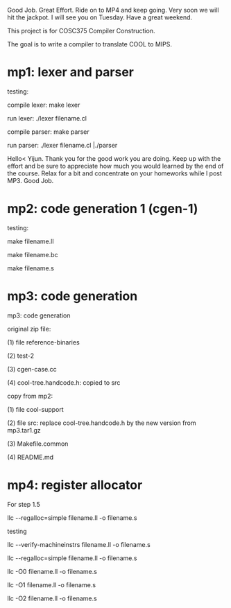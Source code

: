 Good Job. Great Effort. Ride on to MP4 and keep going. Very soon we will hit the jackpot. I will see you on Tuesday. Have a great weekend. 



This project is for COSC375 Compiler Construction.

The goal is to write a compiler to translate COOL to MIPS.


mp1: lexer and parser
=========================================================================

testing:

compile lexer: make lexer

run lexer: ./lexer filename.cl

compile parser: make parser

run parser: ./lexer filename.cl |./parser


Hello< Yijun. Thank you for the good work you are doing. Keep up with the effort and be sure to appreciate how much you would learned by the end of the course. Relax for a bit and concentrate on your homeworks while l post MP3.
Good Job.


mp2: code generation 1 (cgen-1)
=========================================================================

testing:

make filename.ll

make filename.bc

make filename.s


mp3: code generation
=========================================================================

mp3: code generation

original zip file:

(1) file reference-binaries

(2) test-2

(3) cgen-case.cc

(4) cool-tree.handcode.h: copied to src


copy from mp2:

(1) file cool-support

(2) file src: replace cool-tree.handcode.h by the new version from mp3.tar1.gz

(3) Makefile.common

(4) README.md


mp4: register allocator
=========================================================================

For step 1.5 

llc --regalloc=simple filename.ll -o filename.s 



testing

llc --verify-machineinstrs filename.ll -o filename.s

llc --regalloc=simple filename.ll -o filename.s

llc -O0 filename.ll -o filename.s

llc -O1 filename.ll -o filename.s

llc -O2 filename.ll -o filename.s
